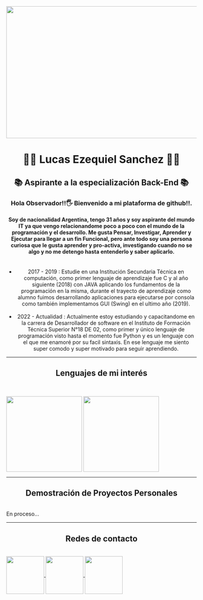 
 <img src = "https://i.postimg.cc/4x3FhKph/Black-and-White-Modern-Chess-Tournament-Banner.png" align = "center" width = "1000" height="350">
 <h1 align="center">👨‍💻 Lucas Ezequiel Sanchez 👨‍💻 </h1>
 <h2 align="center">📚 Aspirante a la especialización Back-End 📚 </h2>
 <h3 align="center"> Hola Observador!!🖐 Bienvenido a mi plataforma de github!!.</h3>
 <h4 align="center">Soy de nacionalidad Argentina, tengo 31 años y soy aspirante del mundo IT ya que vengo relacionandome poco a poco con el mundo de la programación y el desarrollo. Me gusta Pensar, Investigar, Aprender y Ejecutar para llegar a un fin Funcional, pero ante todo soy una persona curiosa que le gusta aprender y pro-activa, investigando cuando no se algo y no me detengo hasta entenderlo y saber aplicarlo.</h4>  
 <p>  
  <ul align = "center">
      <br> 
      <li>2017 - 2019 : Estudie en una Institución Secundaria Técnica en computación, como primer lenguaje de aprendizaje fue C y al año siguiente (2018) con JAVA aplicando los fundamentos de la programación en la misma, durante el trayecto de aprendizaje como alumno fuimos desarrollando aplicaciones para ejecutarse por consola como también implementamos GUI (Swing) en el ultimo año (2019).</li><br>
      <li>2022 - Actualidad : Actualmente estoy estudiando y capacitandome en la carrera de Desarrollador de software en el Instituto de Formación Técnica Superior N°18 DE 02, como primer y único lenguaje de programación visto hasta el momento fue Python y es un lenguaje con el que me enamoré por su facil sintaxis. En ese lenguaje me siento super comodo y super motivado para seguir aprendiendo.
  </li>
  </ul>
 </p>
 <hr>
 <h2 align="center"> Lenguajes de mi interés </h2>
 <br>
 <p>
  <img align = "center" width= 200 height = 200 src="https://camo.githubusercontent.com/2b026fac85ca2b2d9f80d0f20b5b0d47e0e36e011c928ed2c0996c4205206492/68747470733a2f2f692e70696e696d672e636f6d2f6f726967696e616c732f63612f30302f36302f63613030363066333431346536653230623735393833616364646166616435332e676966" w>
  <Img align = "center" width= 200 height = 200 src="https://nexenstial.com/assets/images/java.gif">
 </p>
 <hr>
 <h2 align = "center"> Demostración de Proyectos Personales </h2>
 <br>
 En proceso...
 <hr>
 <h2 align = "center">Redes de contacto</h2> 
 <br>
 <a href = "https://www.linkedin.com/in/lucasdevsoft2022/" target = "_blank">
    <img align = "center" width= 100 height = 100 src= "https://cdn.dribbble.com/users/1525393/screenshots/6420056/comp_4.gif">
 </a>

   <a href ="https://t.me/Lucas_DevSoft" target = "_blank">
    <img align = "center" width= 100 height = 100 src= "https://cdn.dribbble.com/users/4507400/screenshots/15420681/media/c00f77bc443cbc4ac96d138f9ac854c5.gif">
 </a>

 <a href = "mailto: sanchez.lucas.devsoft@gmail.com" target = "_blank">
    <img align = "center" width= 100 height = 100 src= "https://thumbs.gfycat.com/ValuableRelievedBaiji-size_restricted.gif">
 </a>


<!--
**Lucas-devSoft/Lucas-devSoft** is a ✨ _special_ ✨ repository because its `README.md` (this file) appears on your GitHub profile.

Here are some ideas to get you started:

- 🔭 I’m currently working on ...
- 🌱 I’m currently learning ...
- 👯 I’m looking to collaborate on ...
- 🤔 I’m looking for help with ...
- 💬 Ask me about ...
- 📫 How to reach me: ...
- 😄 Pronouns: ...
- ⚡ Fun fact: ...
-->
